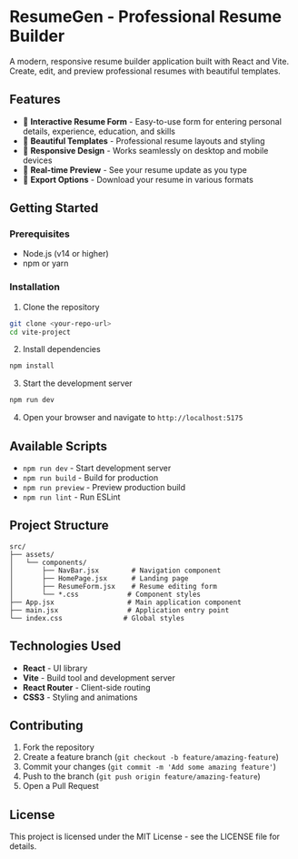# ResumeGen - Professional Resume Builder

A modern, responsive resume builder application built with React and Vite. Create, edit, and preview professional resumes with beautiful templates.

## Features

- 📝 **Interactive Resume Form** - Easy-to-use form for entering personal details, experience, education, and skills
- 🎨 **Beautiful Templates** - Professional resume layouts and styling
- 📱 **Responsive Design** - Works seamlessly on desktop and mobile devices
- 🔄 **Real-time Preview** - See your resume update as you type
- 📄 **Export Options** - Download your resume in various formats

## Getting Started

### Prerequisites
- Node.js (v14 or higher)
- npm or yarn

### Installation

1. Clone the repository
```bash
git clone <your-repo-url>
cd vite-project
```

2. Install dependencies
```bash
npm install
```

3. Start the development server
```bash
npm run dev
```

4. Open your browser and navigate to `http://localhost:5175`

## Available Scripts

- `npm run dev` - Start development server
- `npm run build` - Build for production
- `npm run preview` - Preview production build
- `npm run lint` - Run ESLint

## Project Structure

```
src/
├── assets/
│   └── components/
│       ├── NavBar.jsx        # Navigation component
│       ├── HomePage.jsx      # Landing page
│       ├── ResumeForm.jsx    # Resume editing form
│       └── *.css            # Component styles
├── App.jsx                  # Main application component
├── main.jsx                 # Application entry point
└── index.css               # Global styles
```

## Technologies Used

- **React** - UI library
- **Vite** - Build tool and development server
- **React Router** - Client-side routing
- **CSS3** - Styling and animations

## Contributing

1. Fork the repository
2. Create a feature branch (`git checkout -b feature/amazing-feature`)
3. Commit your changes (`git commit -m 'Add some amazing feature'`)
4. Push to the branch (`git push origin feature/amazing-feature`)
5. Open a Pull Request

## License

This project is licensed under the MIT License - see the LICENSE file for details.
